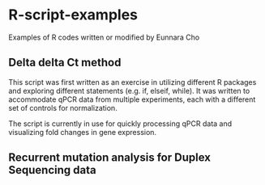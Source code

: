 # R-script-examples
Examples of R codes written or modified by Eunnara Cho

## Delta delta Ct method
This script was first written as an exercise in utilizing different R packages and exploring different statements (e.g. if, elseif, while). It was written to accommodate qPCR data from multiple experiments, each with a different set of controls for normalization.

The script is currently in use for quickly processing qPCR data and visualizing fold changes in gene expression. 

## Recurrent mutation analysis for Duplex Sequencing data

